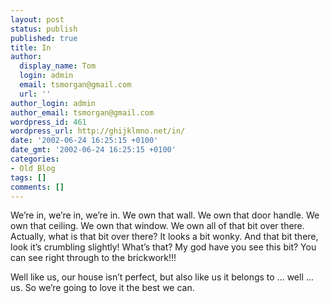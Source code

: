 ```yaml
---
layout: post
status: publish
published: true
title: In
author:
  display_name: Tom
  login: admin
  email: tsmorgan@gmail.com
  url: ''
author_login: admin
author_email: tsmorgan@gmail.com
wordpress_id: 461
wordpress_url: http://ghijklmno.net/in/
date: '2002-06-24 16:25:15 +0100'
date_gmt: '2002-06-24 16:25:15 +0100'
categories:
- Old Blog
tags: []
comments: []
---
```

<!-- more -->

<p>We&#8217;re in, we&#8217;re in, we&#8217;re in. We own that wall. We own that door handle. We own that ceiling. We own that window. We own all of that bit over there. Actually, what is that bit over there? It looks a bit wonky. And that bit there, look it&#8217;s crumbling slightly! What&#8217;s that? My god have you see this bit? You can see right through to the brickwork!!!</p>

<p>Well like us, our house isn&#8217;t perfect, but also like us it belongs to ... well ... us. So we&#8217;re going to love it the best we can.</p>

